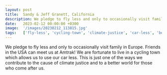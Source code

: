 ```yaml
---
layout: post
title:  Sandy & Jeff Granett, California
description: We pledge to fly less and only to occasionally visit family in Europe. Friends in the USA can meet us at Amtrak! We are fortunate to live in a cycling...
date:   2023-02-12 00:00:00 +0300
image:  '/images/20230212_113815.jpg'
tags:   ['fly-less', 'cycling-town', 'climate-justice', 'car-less', 'better-world', 'meet-us', 'allows-us', 'us']
---
```

We pledge to fly less and only to occasionally visit family in Europe. Friends in the USA can meet us at Amtrak! We are fortunate to live in a cycling town which allows us to use our car less. This is just one of the ways we contribute to the cause of climate justice and to a better world for those who come after us.

